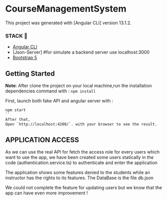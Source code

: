 # CourseManagementSystem

This project was generated with [Angular CLI] version 13.1.2.

### STACK 📝

- [Angular CLI](https://angular.io/)
- [Json-Server] #for simulate a backend server use localhost:3000
- [Bootstrap 5](https://getbootstrap.com/)

## Getting Started

**Note**: After clone the project on your local machine,run the installation dependencies command with :  ``` npm install ```

First, launch both fake API and angular server with :

```bash
npm start
``
After that,
Open `http://localhost:4200/`. with your browser to see the result.

```

## APPLICATION ACCESS
As we can use the real API for fetch the access role for every users which want to use the app, we have been created some users statically in the code (authentication.service.ts) to authenticate and enter the application

The application shows some features denied to the students while an instructor has the rights to its features. The DataBase is the file db.json

We could not complete the feature for updating users but we know that the app can have even more improvement !
